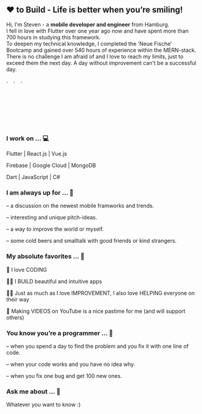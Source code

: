 ## ❤ to Build - Life is better when you’re smiling!
Hi, I'm Steven - a **mobile developer and engineer** from Hamburg.  
I fell in love with Flutter over one year ago now and have spent more than 700 hours in studying this framework.   
To deepen my technical knowledge, I completed the 'Neue Fische' Bootcamp and gained over 540 hours of experience within the MERN-stack.   
There is no challenge I am afraid of and I love to reach my limits, just to exceed them the next day. A day without improvement can't be a successful day.

[<img src="https://www.flaticon.com/svg/static/icons/svg/726/726623.svg" width="3%">](mailto:contact@stevendz.de)  [<img src="https://www.flaticon.com/svg/static/icons/svg/216/216554.svg" width="3%">](https://youtube.com/stevendzionara)  [<img src="https://www.flaticon.com/svg/static/icons/svg/270/270819.svg" width="3%">](https://join.skype.com/invite/kLNzYJfD5T7i)  

### I work on ... 💻
Flutter | React.js | Vue.js

Firebase | Google Cloud | MongoDB

Dart | JavaScript | C#

### I am always up for ... 🍻
– a discussion on the newest mobile framworks and trends.

– interesting and unique pitch-ideas.

– a way to improve the world or myself.

– some cold beers and smalltalk with good friends or kind strangers.

### My absolute favorites ... 💖
🦄 I love CODING  

👨‍💻 I BUILD beautiful and intuitive apps  

👨‍🏫 Just as much as I love IMPROVEMENT, I also love HELPING everyone on their way  

🎥 Making VIDEOS on YouTube is a nice pastime for me (and will support others)

### You know you’re a programmer ... 🚀
– when you spend a day to find the problem and you fix it with one line of code.

– when your code works and you have no idea why.

– when you fix one bug and get 100 new ones.

### Ask me about ... 💭
Whatever you want to know :)   



